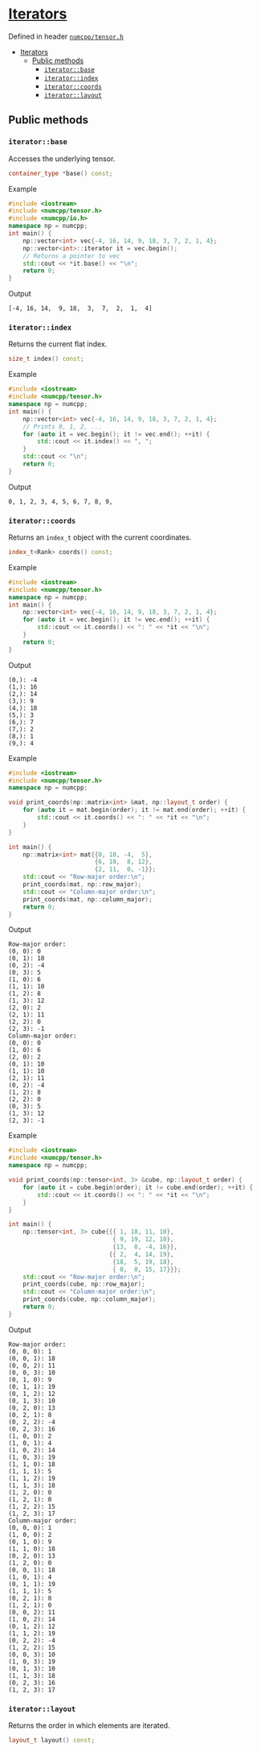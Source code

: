 # [Iterators](readme.md)

Defined in header [`numcpp/tensor.h`](/include/numcpp/tensor.h)

- [Iterators](#iterators)
  - [Public methods](#public-methods)
    - [`iterator::base`](#iteratorbase)
    - [`iterator::index`](#iteratorindex)
    - [`iterator::coords`](#iteratorcoords)
    - [`iterator::layout`](#iteratorlayout)

## Public methods

### `iterator::base`

Accesses the underlying tensor.
```cpp
container_type *base() const;
```

Example

```cpp
#include <iostream>
#include <numcpp/tensor.h>
#include <numcpp/io.h>
namespace np = numcpp;
int main() {
    np::vector<int> vec{-4, 16, 14, 9, 18, 3, 7, 2, 1, 4};
    np::vector<int>::iterator it = vec.begin();
    // Returns a pointer to vec
    std::cout << *it.base() << "\n";
    return 0;
}
```

Output

```
[-4, 16, 14,  9, 18,  3,  7,  2,  1,  4]
```

### `iterator::index`

Returns the current flat index.
```cpp
size_t index() const;
```

Example

```cpp
#include <iostream>
#include <numcpp/tensor.h>
namespace np = numcpp;
int main() {
    np::vector<int> vec{-4, 16, 14, 9, 18, 3, 7, 2, 1, 4};
    // Prints 0, 1, 2, ...
    for (auto it = vec.begin(); it != vec.end(); ++it) {
        std::cout << it.index() << ", ";
    }
    std::cout << "\n";
    return 0;
}
```

Output

```
0, 1, 2, 3, 4, 5, 6, 7, 8, 9, 
```

### `iterator::coords`

Returns an `index_t` object with the current coordinates.
```cpp
index_t<Rank> coords() const;
```

Example

```cpp
#include <iostream>
#include <numcpp/tensor.h>
namespace np = numcpp;
int main() {
    np::vector<int> vec{-4, 16, 14, 9, 18, 3, 7, 2, 1, 4};
    for (auto it = vec.begin(); it != vec.end(); ++it) {
        std::cout << it.coords() << ": " << *it << "\n";
    }
    return 0;
}
```

Output

```
(0,): -4
(1,): 16
(2,): 14
(3,): 9
(4,): 18
(5,): 3
(6,): 7
(7,): 2
(8,): 1
(9,): 4
```

Example

```cpp
#include <iostream>
#include <numcpp/tensor.h>
namespace np = numcpp;

void print_coords(np::matrix<int> &mat, np::layout_t order) {
    for (auto it = mat.begin(order); it != mat.end(order); ++it) {
        std::cout << it.coords() << ": " << *it << "\n";
    }
}

int main() {
    np::matrix<int> mat{{0, 10, -4,  5},
                        {6, 10,  8, 12},
                        {2, 11,  0, -1}};
    std::cout << "Row-major order:\n";
    print_coords(mat, np::row_major);
    std::cout << "Column-major order:\n";
    print_coords(mat, np::column_major);
    return 0;
}
```

Output

```
Row-major order:
(0, 0): 0
(0, 1): 10
(0, 2): -4
(0, 3): 5
(1, 0): 6
(1, 1): 10
(1, 2): 8
(1, 3): 12
(2, 0): 2
(2, 1): 11
(2, 2): 0
(2, 3): -1
Column-major order:
(0, 0): 0
(1, 0): 6
(2, 0): 2
(0, 1): 10
(1, 1): 10
(2, 1): 11
(0, 2): -4
(1, 2): 8
(2, 2): 0
(0, 3): 5
(1, 3): 12
(2, 3): -1
```

Example

```cpp
#include <iostream>
#include <numcpp/tensor.h>
namespace np = numcpp;

void print_coords(np::tensor<int, 3> &cube, np::layout_t order) {
    for (auto it = cube.begin(order); it != cube.end(order); ++it) {
        std::cout << it.coords() << ": " << *it << "\n";
    }
}

int main() {
    np::tensor<int, 3> cube{{{ 1, 18, 11, 10},
                             { 9, 19, 12, 10},
                             {13,  8, -4, 16}},
                            {{ 2,  4, 14, 19},
                             {18,  5, 19, 18},
                             { 0,  0, 15, 17}}};
    std::cout << "Row-major order:\n";
    print_coords(cube, np::row_major);
    std::cout << "Column-major order:\n";
    print_coords(cube, np::column_major);
    return 0;
}
```

Output

```
Row-major order:
(0, 0, 0): 1
(0, 0, 1): 18
(0, 0, 2): 11
(0, 0, 3): 10
(0, 1, 0): 9
(0, 1, 1): 19
(0, 1, 2): 12
(0, 1, 3): 10
(0, 2, 0): 13
(0, 2, 1): 8
(0, 2, 2): -4
(0, 2, 3): 16
(1, 0, 0): 2
(1, 0, 1): 4
(1, 0, 2): 14
(1, 0, 3): 19
(1, 1, 0): 18
(1, 1, 1): 5
(1, 1, 2): 19
(1, 1, 3): 18
(1, 2, 0): 0
(1, 2, 1): 0
(1, 2, 2): 15
(1, 2, 3): 17
Column-major order:
(0, 0, 0): 1
(1, 0, 0): 2
(0, 1, 0): 9
(1, 1, 0): 18
(0, 2, 0): 13
(1, 2, 0): 0
(0, 0, 1): 18
(1, 0, 1): 4
(0, 1, 1): 19
(1, 1, 1): 5
(0, 2, 1): 8
(1, 2, 1): 0
(0, 0, 2): 11
(1, 0, 2): 14
(0, 1, 2): 12
(1, 1, 2): 19
(0, 2, 2): -4
(1, 2, 2): 15
(0, 0, 3): 10
(1, 0, 3): 19
(0, 1, 3): 10
(1, 1, 3): 18
(0, 2, 3): 16
(1, 2, 3): 17
```

### `iterator::layout`

Returns the order in which elements are iterated.
```cpp
layout_t layout() const;
```
